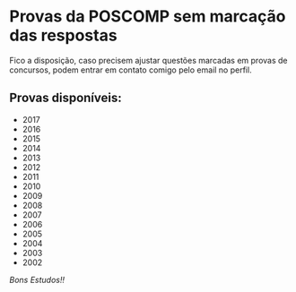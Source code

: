 # Provas da POSCOMP sem marcação das respostas

Fico a disposição, caso precisem ajustar questões marcadas em provas de concursos, podem entrar em contato comigo pelo email no perfil.

## Provas disponíveis:
* 2017
* 2016
* 2015
* 2014
* 2013
* 2012
* 2011
* 2010
* 2009
* 2008
* 2007
* 2006
* 2005
* 2004
* 2003
* 2002


*Bons Estudos!!*
